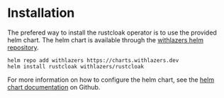 # Installation

The prefered way to install the rustcloak operator is to use the provided helm chart. The helm chart is available through the [withlazers helm repository][1].

```shell
helm repo add withlazers https://charts.withlazers.dev
helm install rustcloak withlazers/rustcloak
```

For more information on how to configure the helm chart, see the [helm chart documentation][2] on Github.

[1]: https://charts.withlazers.dev
[2]: https://github.com/withlazers/rustcloak-operator/tree/main/charts/rustcloak-operator

